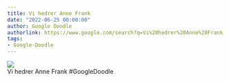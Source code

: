 ```yaml
---
title: Vi hedrer Anne Frank
date: "2022-06-25 00:00:00"
author: Google Doodle
authorlink: https://www.google.com/search?q=Vi%20hedrer%20Anne%20Frank
tags:
- Google-Doodle
---
```

<img src="https://www.google.com/logos/doodles/2022/vandaag-eren-we-anne-frank-6753651837109811-l.png" referrerpolicy="no-referrer"><br>Vi hedrer Anne Frank #GoogleDoodle